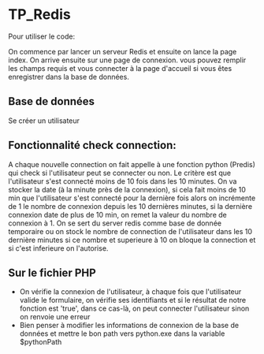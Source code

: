 
# TP_Redis
Pour utiliser le code:

On commence par lancer un serveur Redis et ensuite on lance la page index.
On arrive ensuite sur une page de connexion. 
vous pouvez remplir les champs requis et vous connecter à la page d'accueil si vous êtes enregistrer dans la base de données.

## Base de données 
Se créer un utilisateur



## Fonctionnalité check connection:
A chaque nouvelle connection on fait appelle à une fonction python (Predis) qui check si l'utilisateur peut se connecter ou non.
Le critère est que l'utilisateur s'est connecté moins de 10 fois dans les 10 minutes.
On va stocker la date (à la minute près de la connexion), si cela fait moins de 10 min que l'utilisateur s'est connecté pour la dernière fois alors on incrémente de 1 le nombre de connexion depuis les 10 dernières minutes, si la dernière connexion date de plus de 10 min, on remet la valeur du nombre de connexion à 1.
On se sert du server redis comme base de donnée temporaire ou on stock le nombre de connection de l'utilisateur dans les 
10 dernière minutes si ce nombre et superieure à 10 on bloque la connection et si c'est inferieure on l'autorise.


## Sur le fichier PHP
- On vérifie la connexion de l'utilisateur, à chaque fois que l'utilisateur valide le formulaire, on vérifie ses identifiants et si le résultat de notre fonction est 'true', dans ce cas-là, on peut connecter l'utilisateur sinon on renvoie une erreur
- Bien penser à modifier les informations de connexion de la base de données et mettre le bon path vers python.exe dans la variable $pythonPath